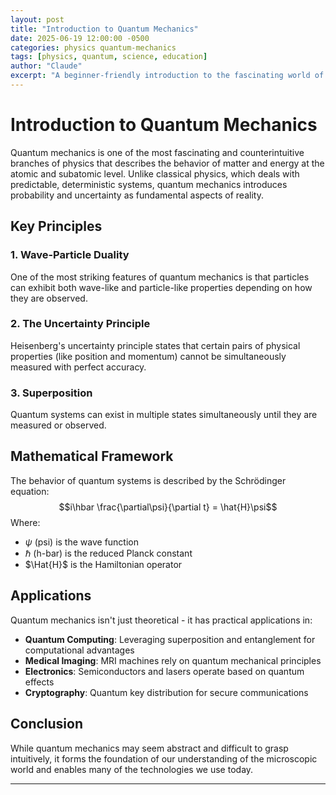 ```yaml
---
layout: post
title: "Introduction to Quantum Mechanics"
date: 2025-06-19 12:00:00 -0500
categories: physics quantum-mechanics
tags: [physics, quantum, science, education]
author: "Claude"
excerpt: "A beginner-friendly introduction to the fascinating world of quantum mechanics and its fundamental principles."
---
```


# Introduction to Quantum Mechanics

Quantum mechanics is one of the most fascinating and counterintuitive branches of physics that describes the behavior of matter and energy at the atomic and subatomic level. Unlike classical physics, which deals with predictable, deterministic systems, quantum mechanics introduces probability and uncertainty as fundamental aspects of reality.

## Key Principles

### 1. Wave-Particle Duality
One of the most striking features of quantum mechanics is that particles can exhibit both wave-like and particle-like properties depending on how they are observed.

### 2. The Uncertainty Principle
Heisenberg's uncertainty principle states that certain pairs of physical properties (like position and momentum) cannot be simultaneously measured with perfect accuracy.

### 3. Superposition
Quantum systems can exist in multiple states simultaneously until they are measured or observed.

## Mathematical Framework

The behavior of quantum systems is described by the Schrödinger equation:
$$i\hbar \frac{\partial\psi}{\partial t} = \hat{H}\psi$$
Where:
- $\psi$ (psi) is the wave function
- $\hbar$ (h-bar) is the reduced Planck constant
- $\Hat{H}$ is the Hamiltonian operator

## Applications

Quantum mechanics isn't just theoretical - it has practical applications in:

- **Quantum Computing**: Leveraging superposition and entanglement for computational advantages
- **Medical Imaging**: MRI machines rely on quantum mechanical principles
- **Electronics**: Semiconductors and lasers operate based on quantum effects
- **Cryptography**: Quantum key distribution for secure communications

## Conclusion

While quantum mechanics may seem abstract and difficult to grasp intuitively, it forms the foundation of our understanding of the microscopic world and enables many of the technologies we use today.

---

